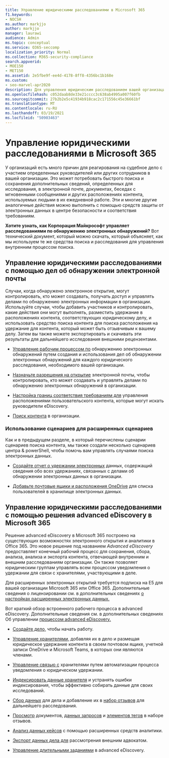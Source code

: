 ```yaml
---
title: Управление юридическими расследованиями в Microsoft 365
f1.keywords:
- NOCSH
ms.author: markjjo
author: markjjo
manager: laurawi
audience: Admin
ms.topic: conceptual
ms.service: O365-seccomp
localization_priority: Normal
ms.collection: M365-security-compliance
search.appverid:
- MOE150
- MET150
ms.assetid: 2e5fbe9f-ee4d-4178-8ff8-4356bc1b168e
ms.custom:
- seo-marvel-apr2020
description: Для управления юридическим расследованием вашей организации используйте случаи, & проверки соответствия требованиям безопасности в Office 365.
ms.openlocfilehash: c052daab8de33e21cccc3c638ab4995a007f60fb
ms.sourcegitcommit: 27b2b2e5c41934b918cac2c171556c45e36661bf
ms.translationtype: MT
ms.contentlocale: ru-RU
ms.lasthandoff: 03/19/2021
ms.locfileid: "50903463"
---
```

# <a name="manage-legal-investigations-in-microsoft-365"></a>Управление юридическими расследованиями в Microsoft 365

У организаций есть много причин для реагирования на судебное дело с участием определенных руководителей или других сотрудников в вашей организации. Это может потребовать быстрого поиска и сохранения дополнительных сведений, определенных для исследования, в электронной почте, документах, беседах с мгновенными сообщениями и других расположениях контента, используемых людьми в их ежедневной работе. Эти и многие другие аналогичные действия можно выполнить с помощью средств защиты от электронных данных в центре безопасности и соответствия требованиям.
  
**Хотите узнать, как Корпорация Майкрософт управляет расследованиями по обнаружению электронных обнаружений?** Вот технический [](https://go.microsoft.com/fwlink/?linkid=852161) документ, который можно скачать, который объясняет, как мы используем те же средства поиска и расследования для управления внутренним процессом поиска.

## <a name="manage-legal-investigations-with-ediscovery-cases"></a>Управление юридическими расследованиями с помощью дел об обнаружении электронной почты

Случаи, когда обнаружено электронное открытие, могут контролировать, кто может создавать, получать доступ и управлять делами по обнаружению электронных информации в организации. Используйте случаи, чтобы добавить участников и контролировать, какие действия они могут выполнять, разместить удержание в расположениях контента, соответствующих юридическому делу, и использовать средство поиска контента для поиска расположения на удержание для контента, который может быть отзывчивым к вашему делу. Затем вы также можете экспортировать и скачивать эти результаты для дальнейшего исследования внешними рецензентами.
  
- [Управление рабочим процессом по](./get-started-core-ediscovery.md) обнаружению электронных обнаружений путем создания и использования дел об обнаружении электронных обнаружений для каждого юридического расследования, необходимого вашей организации.

- [Назначьте разрешения на открытие](assign-ediscovery-permissions.md) электронной почты, чтобы контролировать, кто может создавать и управлять делами по обнаружению электронных обнаружений в организации.

- [Настройка границ соответствия требованиям для](set-up-compliance-boundaries.md) управления расположениями пользовательского контента, которые могут искать руководители eDiscovery.

- [Поиск контента](search-for-content.md) в организации.

### <a name="use-scripts-for-advanced-scenarios"></a>Использование сценариев для расширенных сценариев

Как и в предыдущем разделе, в который перечислены сценарии сценариев поиска контента, мы также создали несколько сценариев центра & powerShell, чтобы помочь вам управлять случаями поиска электронных данных.
  
- [Создайте отчет о удержании электронных](create-a-report-on-holds-in-ediscovery-cases.md) данных, содержащий сведения обо всех удержаниях, связанных с делами об обнаружении электронных данных в организации.

- [Добавьте почтовые ящики и расположения OneDrive](use-a-script-to-add-users-to-a-hold-in-ediscovery.md) для списка пользователей в хранилище электронных данных.
  
## <a name="manage-legal-investigations-with-the-advanced-ediscovery-solution-in-microsoft-365"></a>Управление юридическими расследованиями с помощью решения advanced eDiscovery в Microsoft 365

Решение advanced eDiscovery в Microsoft 365 построено на существующих возможностях электронного открытия и аналитики в Office 365. Это новое решение под названием *Advanced eDiscovery* предоставляет конечный рабочий процесс для сохранения, сбора, анализа, анализа и экспорта контента, отвечающей внутренним и внешним расследованиям организации. Он также позволяет юридическим группам управлять всем процессом уведомления о удержании для связи с хранителями, участвующими в деле.

Для расширенных электронных открытий требуется подписка на E5 для вашей организации Microsoft 365 или Office 365. Дополнительные сведения о лицензировании см. в дополнительных сведениях [о настройках расширенных электронных данных.](get-started-with-advanced-ediscovery.md#step-1-verify-and-assign-appropriate-licenses)

Вот краткий обзор встроенного рабочего процесса в advanced eDiscovery. Дополнительные сведения см. в дополнительных сведениях Об управлении [процессом advanced eDiscovery.](create-and-manage-advanced-ediscoveryv2-case.md#manage-the-workflow)

- [Создайте дело,](create-and-manage-advanced-ediscoveryv2-case.md#create-a-case) чтобы начать работу.

- [Управление хранителями,](managing-custodians.md) добавляя их в дело и размещая юридическое удержание контента в своем почтовом ящике, учетной записи OneDrive и Microsoft Teams, в которых они являются членами.

- [Управление связью с](managing-custodian-communications.md) хранителями путем автоматизации процесса уведомления о юридическом удержании.

- [Индексировать данные хранителя](processing-data-for-case.md) и устранять ошибки индексирования, чтобы эффективно собирать данные для своих исследований.

- [Сбор данных](collecting-data-for-ediscovery.md) для дела и добавление их в [набор отзывов](collecting-data-for-ediscovery.md#add-search-results-to-a-review-set) для дальнейшего расследования.

- [Просмотр](view-documents-in-review-set.md) документов, [данных запросов](review-set-search.md) и [элементов тегов](tagging-documents.md) в наборе отзывов.

- [Анализ данных кейсов](analyzing-data-in-review-set.md) с помощью расширенных средств аналитики.

- [Экспорт данных дела для](exporting-data-ediscover20.md) рассмотрения внешним адвокатом.

- [Управление длительными заданиями](managing-jobs-ediscovery20.md) в advanced eDiscovery.